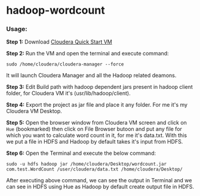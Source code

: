 # hadoop-wordcount


### Usage:

**Step 1:** Download [Cloudera Quick Start VM][1]

**Step 2:** Run the VM and open the terminal and execute command:

```sudo /home/cloudera/cloudera-manager --force```

It will launch Cloudera Manager and all the Hadoop related deamons.

**Step 3:** Edit Build path with hadoop dependent jars present in hadoop client folder, for Cloudera VM it's (usr/lib/hadoop/client).

**Step 4:** Export the project as jar file and place it any folder. For me it's my Cloudera VM Desktop.

**Step 5:** Open the browser window from Cloudera VM screen and click on ```Hue``` (bookmarked) then click on File Browser butoon and put any file for which you want to calculate word count in it, for me it's data.txt. With this we put a file in HDFS and Hadoop by default takes it's input from HDFS.

**Step 6:** Open the Terminal and execute the below command:

```sudo -u hdfs hadoop jar /home/cloudera/Desktop/wordcount.jar com.test.WordCount /user/cloudera/data.txt /home/cloudera/Desktop/```

After executing above command, we can see the output in Terminal and we can see in HDFS using Hue as Hadoop by default create output file in HDFS.

[1]:http://www.cloudera.com/content/www/en-us/documentation/enterprise/latest/topics/cloudera_quickstart_vm.html
